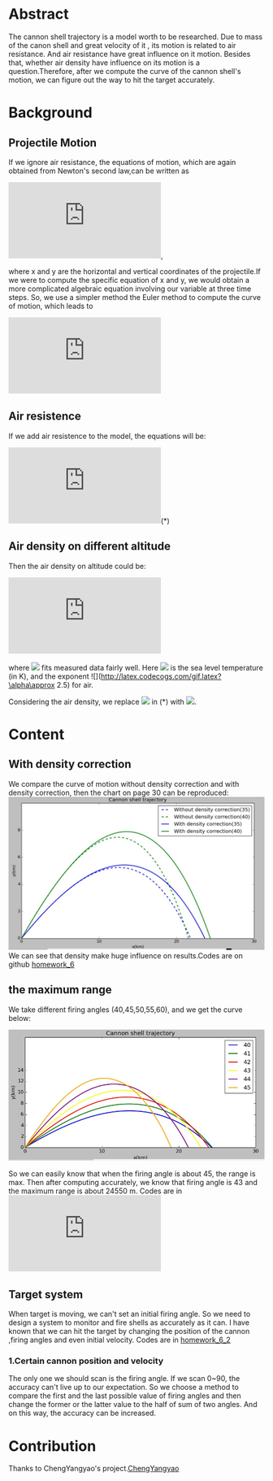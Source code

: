 # Abstract
The cannon shell trajectory is a model worth to be researched. Due to mass of the canon shell and great velocity of it , its motion is related to air resistance. And air resistance have great influence on it motion. Besides that, whether air density have influence on its motion is a question.Therefore, after we compute the curve of the cannon shell's motion, we can figure out the way to hit the target accurately.
# Background
## Projectile Motion
If we ignore air resistance, the equations of motion, which are again obtained from Newton's second law,can be written as

![](http://latex.codecogs.com/gif.latex?%5Cbegin%7Bcases%7D%20%26%20%5C%20%7B%5Cfrac%7B%5Cmathrm%7Bd%7D%5E%7B2%7Dx%7D%7B%5Cmathrm%7Bd%7D%20t%5E%7B2%7D%7D%7D%3D0%20%5C%5C%20%26%20%5C%20%7B%5Cfrac%7B%5Cmathrm%7Bd%7D%5E%7B2%7Dy%7D%7B%5Cmathrm%7Bd%7D%20t%5E%7B2%7D%7D%7D%3D-g%20%5Cend%7Bcases%7D),

where x and y are the horizontal and vertical coordinates of the projectile.If we were to compute the specific equation of x and y, we would obtain a more complicated algebraic equation involving our variable at three time steps. So, we use a simpler method the Euler method to compute the curve of motion, which leads to

![](http://latex.codecogs.com/gif.latex?%5Cbegin%7Bcases%7D%20%26%20%5C%20x_%7Bi&plus;1%7D%3Dx_%7Bi%7D&plus;v_%7Bx%2Ci%7D%5CDelta%20t%20%5C%5C%20%26%20%5C%20v_%7Bx%2Ci&plus;1%7D%3Dv_%7Bx%2Ci%7D%20%5C%5C%20%26%20%5C%20y_%7Bi&plus;1%7D%3Dy_%7Bi%7D&plus;v_%7By%2Ci%7D%5CDelta%20t%20%5C%5C%20%26%20%5C%20v_%7By%2Ci&plus;1%7D%3Dv_%7By%2Ci%7D-g%5CDelta%20t%20%5Cend%7Bcases%7D)

## Air resistence
If we add air resistence to the model, the equations will be:

![](http://latex.codecogs.com/gif.latex?%5Cbegin%7Bcases%7D%20%26%20%5C%20x_%7Bi&plus;1%7D%3Dx_%7Bi%7D&plus;v_%7Bx%2Ci%7D%5CDelta%20t%20%5C%5C%20%26%20%5C%20v_%7Bx%2Ci&plus;1%7D%3Dv_%7Bx%2Ci%7D-%5Cfrac%7BB_%7B2%7Dvv_%7Bx%2Ci%7D%7D%7Bm%7D%5CDelta%20t%20%5C%5C%20%26%20%5C%20y_%7Bi&plus;1%7D%3Dy_%7Bi%7D&plus;v_%7By%2Ci%7D%5CDelta%20t%20%5C%5C%20%26%20%5C%20v_%7By%2Ci&plus;1%7D%3Dv_%7By%2Ci%7D-g%5CDelta%20t-%5Cfrac%7BB_%7B2%7Dvv_%7By%2Ci%7D%7D%7Bm%7D%5CDelta%20t%20%5Cend%7Bcases%7D)(*)

## Air density on different altitude
Then the air density on altitude could be:

![](http://latex.codecogs.com/gif.latex?%5Crho%20%3D%5Crho_%7B0%7D%281-%5Cfrac%7Bay%7D%7BT_%7B0%7D%7D%29%5E%7B%5Calpha%20%7D)

where ![](http://latex.codecogs.com/gif.latex?a\approx6.5*10^{-3}K/m) fits measured data fairly well. Here ![](http://latex.codecogs.com/gif.latex?a\T_{0}) is the sea level temperature (in K), and the exponent ![](http://latex.codecogs.com/gif.latex?\alpha\approx 2.5) for air.

Considering the air density, we replace ![](http://latex.codecogs.com/gif.latex?B_{2}) in (*) with ![](http://latex.codecogs.com/gif.latex?B_{2}\rho/\rho_{0}).
# Content
## With density correction
We compare the curve of motion without density correction and with density correction, then the chart on page 30 can be reproduced:
![](https://github.com/Nucleus2014/computationalphysics_N2014301020131/blob/master/homework_6.jpg)
We can see that density make huge influence on results.Codes are on github
[homework_6](https://github.com/Nucleus2014/computationalphysics_N2014301020131/blob/master/homework_6.py)
## the maximum range
We take different firing angles (40,45,50,55,60), and we get the curve below:

![](https://github.com/Nucleus2014/computationalphysics_N2014301020131/blob/master/homework_6_1.jpg)

So we can easily know that when the firing angle is about 45, the range is max. Then after computing accurately, we know that firing angle is 43 and the maximum range is about 24550 m.
Codes are in ![homework_6_1](https://github.com/Nucleus2014/computationalphysics_N2014301020131/blob/master/homework_6_1.py)
## Target system
When target is moving, we can't set an initial firing angle. So we need to design a system to monitor and fire shells as accurately as it can.
I have known that we can hit the target by changing the position of the cannon ,firing angles and even initial velocity.
Codes are in [homework_6_2](https://github.com/Nucleus2014/computationalphysics_N2014301020131/blob/master/homework_6_2.py)
### 1.Certain cannon position and velocity
The only one we should scan is the firing angle. If we scan 0~90, the accuracy can't live up to our expectation. So we choose a method to compare the first and the last possible value of firing angles and then change the former or the latter value to the half of sum of two angles. And on this way, the accuracy can be increased.

# Contribution
Thanks to ChengYangyao's project.[ChengYangyao](https://github.com/ChenYangyao/computationalphysics_N2013301020169)

